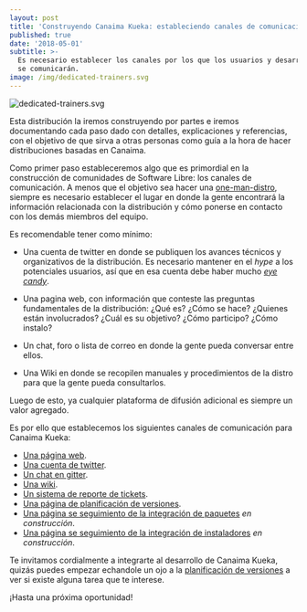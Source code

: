 ```yaml
---
layout: post
title: 'Construyendo Canaima Kueka: estableciendo canales de comunicación'
published: true
date: '2018-05-01'
subtitle: >-
  Es necesario establecer los canales por los que los usuarios y desarrolladores
  se comunicarán.
image: /img/dedicated-trainers.svg
---
```


![dedicated-trainers.svg]({{site.baseurl}}/img/dedicated-trainers.svg)


Esta distribución la iremos construyendo por partes e iremos documentando cada paso dado con detalles, explicaciones y referencias, con el objetivo de que sirva a otras personas como guía a la hora de hacer distribuciones basadas en Canaima.

Como primer paso estableceremos algo que es primordial en la construcción de comunidades de Software Libre: los canales de comunicación. A menos que el objetivo sea hacer una [one-man-distro](http://monksblog-malspa.blogspot.com/2012/02/one-man-distro.html), siempre es necesario establecer el lugar en donde la gente encontrará la información relacionada con la distribución y cómo ponerse en contacto con los demás miembros del equipo.

Es recomendable tener como mínimo:

* Una cuenta de twitter en donde se publiquen los avances técnicos y organizativos de la distribución. Es necesario mantener en el *hype* a los potenciales usuarios, así que en esa cuenta debe haber mucho [*eye candy*](https://www.urbandictionary.com/define.php?term=eye%20candy).

* Una pagina web, con información que conteste las preguntas fundamentales de la distribución: ¿Qué es? ¿Cómo se hace? ¿Quienes están involucrados? ¿Cuál es su objetivo? ¿Cómo participo? ¿Cómo instalo?

* Un chat, foro o lista de correo en donde la gente pueda conversar entre ellos.

* Una Wiki en donde se recopilen manuales y procedimientos de la distro para que la gente pueda consultarlos.

Luego de esto, ya cualquier plataforma de difusión adicional es siempre un valor agregado.

Es por ello que establecemos los siguientes canales de comunicación para Canaima Kueka:

* [Una página web](https://canaimagnulinux.github.io/kueka/).
* [Una cuenta de twitter](https://twitter.com/CanaimaKueka).
* [Un chat en gitter](https://gitter.im/CanaimaGNULinux/kueka).
* [Una wiki](https://github.com/CanaimaGNULinux/kueka/wiki).
* [Un sistema de reporte de tickets](https://github.com/CanaimaGNULinux/kueka/issues).
* [Una página de planificación de versiones](https://github.com/CanaimaGNULinux/kueka/projects).
* [Una página se seguimiento de la integración de paquetes](https://canaimagnulinux.github.io/kueka/paquetes) *en construcción*.
* [Una página se seguimiento de la integración de instaladores](https://canaimagnulinux.github.io/kueka/instaladores) *en construcción*.

Te invitamos cordialmente a integrarte al desarrollo de Canaima Kueka, quizás puedes empezar echandole un ojo a la [planificación de versiones](https://github.com/CanaimaGNULinux/kueka/projects) a ver si existe alguna tarea que te interese.

¡Hasta una próxima oportunidad!
